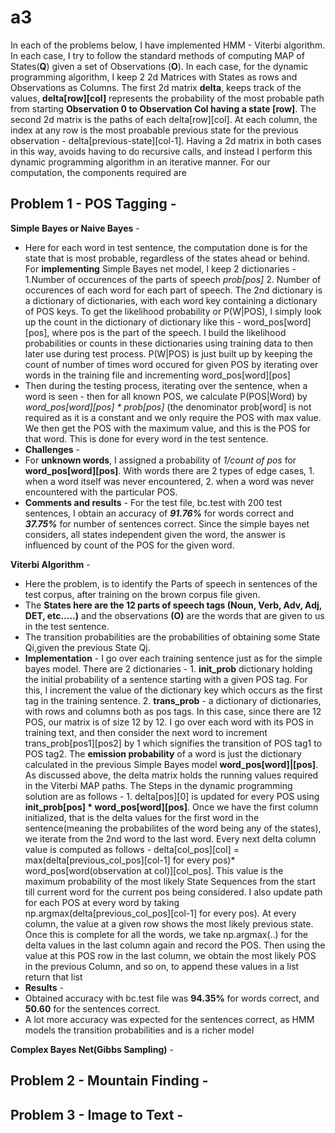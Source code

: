 # a3
In each of the problems below, I have implemented HMM - Viterbi algorithm. 
In each case, I try to follow the standard methods of computing MAP of States(**Q**) given a set of Observations (**O**). In each case, for the dynamic programming algorithm, I keep 2 2d Matrices with States as rows and Observations as Columns. The first 2d matrix **delta**, keeps track of the values, **delta[row][col]** represents the probability of the most probable path from starting **Observation 0 to Observation Col having a state [row]**. The second 2d matrix is the paths of each delta[row][col]. At each column, the index at any row is the most proabable previous state for the previous observation - delta[previous-state][col-1]. Having a 2d matrix in both cases in this way, avoids having to do recursive calls, and instead I perform this dynamic programming algorithm in an iterative manner. 
For our computation, the components required are 

## Problem 1 - POS Tagging - 
**Simple Bayes or Naive Bayes** - 
 - Here for each word in test sentence, the computation done is for the state that is most probable, regardless of the states ahead or behind. For **implementing** Simple Bayes net model, I keep 2 dictionaries  - 1.Number of occurences of the parts of speech *prob[pos]* 2. Number of occurences of each word for each part of speech. The 2nd dictionary is a dictionary of dictionaries, with each word key containing a dictionary of POS keys. To get the likelihood probability or P(W|POS), I simply look up the count in the dictionary of dictionary like this  - word_pos[word][pos], where pos is the part of the speech. I build the likelihood probabilities or counts in these dictionaries using training data to then later use during test process. P(W|POS) is just built up by keeping the count of number of times word occured for given POS by iterating over words in the training file and incrementing word_pos[word][pos]
  - Then during the testing process, iterating over the sentence, when a word is seen - then for all known POS, we calculate P(POS|Word) by *word_pos[word][pos] * prob[pos]* (the denominator prob[word] is not required as it is a constant and we only require the POS with max value. We then get the POS with the maximum value, and this is the POS for that word. This is done for every word in the test sentence. 
 - **Challenges** - 
  - For **unknown words**, I assigned a probability of *1/count of pos* for **word_pos[word][pos]**. With words there are 2 types of edge cases, 1. when a word itself was never encountered, 2. when a word was never encountered with the particular POS.
  - **Comments and results** - For the test file, bc.test with 200 test sentences, I obtain an accuracy of ***91.76%*** for words correct and ***37.75%*** for number of sentences correct. Since the simple bayes net considers, all states independent given the word, the answer is influenced by count of the POS for the given word. 

**Viterbi Algorithm** -  
 - Here the problem, is to identify the Parts of speech in sentences of the test corpus, after training on the brown corpus file given.
 - The **States here are the 12 parts of speech tags (Noun, Verb, Adv, Adj, DET, etc.....)** and the observations **(O)** are the words that are given to us in the test sentence. 
 - The transition probabilities are the probabilities of obtaining some State Qi,given the previous State Qj. 
 - **Implementation** - I go over each training sentence just as for the simple bayes model. There are 2 dictionaries  - 1. **init_prob** dictionary holding the initial probability of a sentence starting with a given POS tag. For this, I increment the value of the dictionary key which occurs as the first tag in the training sentence. 2. **trans_prob** - a dictionary of dictionaries, with rows and columns both as pos tags. In this case, since there are 12 POS, our matrix is of size 12 by 12. I go over each word with its POS in training text, and then consider the next word to increment trans_prob[pos1][pos2] by 1 which signifies the transition of POS tag1 to POS tag2. The **emission probability** of a word is just the dictionary calculated in the previous Simple Bayes model **word_pos[word]|[pos]**. As discussed above, the delta matrix holds the running values required in the Viterbi MAP paths. The Steps in the dynamic programming solution are as follows - 1. delta[pos][0] is updated for every POS using **init_prob[pos] * word_pos[word][pos]**. Once we have the first column initialized, that is the delta values for the first word in the sentence(meaning the probabilites of the word being any of the states), we iterate from the 2nd word to the last word. Every next delta column value is computed as follows - delta[col_pos][col] = max(delta[previous_col_pos][col-1] for every pos)* word_pos[word(observation at col)][col_pos]. This value is the maximum probability of the most likely State Sequences from the start till current word for the current pos being considered. I also update path for each POS at every word by taking np.argmax(delta[previous_col_pos][col-1] for every pos). At every column, the value at a given row shows the most likely previous state. Once this is complete for all the words, we take np.argmax(..) for the delta values in the last column again and record the POS. Then using the value at this POS row in the last column, we obtain the most likely POS in the previous Column, and so on, to append these values in a list return that list
 - **Results** - 
  - Obtained accuracy with bc.test file was **94.35%** for words correct, and **50.60** for the sentences correct. 
  - A lot more accuracy was expected for the sentences correct, as HMM models the transition probabilities and is a richer model

**Complex Bayes Net(Gibbs Sampling)** - 
  

## Problem 2 - Mountain Finding - 

## Problem 3 - Image to Text - 
